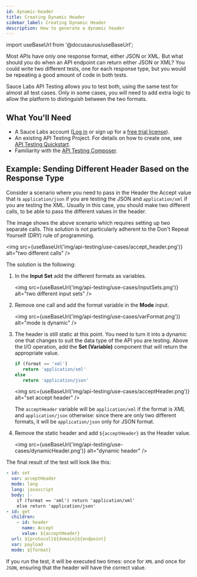 ```yaml
---
id: dynamic-header
title: Creating Dynamic Header 
sidebar_label: Creating Dynamic Header
description: How to generate a dynamic header 
---
```


import useBaseUrl from '@docusaurus/useBaseUrl';

Most APIs have only one response format, either JSON or XML. But what should you do when an API endpoint can return either JSON or XML? You could write two different tests, one for each response type, but you would be repeating a good amount of code in both tests.

Sauce Labs API Testing allows you to test both, using the same test for almost all test cases. Only in some cases, you will need to add extra logic to allow the platform to distinguish between the two formats.

## What You'll Need

- A Sauce Labs account ([Log in](https://accounts.saucelabs.com/am/XUI/#login/) or sign up for a [free trial license](https://saucelabs.com/sign-up)).
- An existing API Testing Project. For details on how to create one, see [API Testing Quickstart](/api-testing/quickstart/).
- Familiarity with the [API Testing Composer](/api-testing/composer/).

## Example: Sending Different Header Based on the Response Type

Consider a scenario where you need to pass in the Header the Accept value that is `application/json` if you are testing the JSON and `application/xml` if you are testing the XML. Usually in this case, you should make two different calls, to be able to pass the different values in the header.

The image shows the above scenario which requires setting up two separate calls. This solution is not particularly adherent to the Don't Repeat Yourself (DRY) rule of programming.

<img src={useBaseUrl('img/api-testing/use-cases/accept_header.png')} alt="two different calls" />

The solution is the following:

1. In the **Input Set** add the different formats as variables.

   <img src={useBaseUrl('img/api-testing/use-cases/inputSets.png')} alt="two different input sets" />

2. Remove one call and add the format variable in the **Mode** input.

   <img src={useBaseUrl('img/api-testing/use-cases/varFormat.png')} alt="mode is dynamic" />

3. The header is still static at this point. You need to turn it into a dynamic one that changes to suit the data type of the API you are testing. Above the I/O operation, add the **Set (Variable)** component that will return the appropriate value.

   ```js
   if (format == 'xml')
      return 'application/xml'
   else
      return 'application/json'
   ```

   <img src={useBaseUrl('img/api-testing/use-cases/acceptHeader.png')} alt="set accept header" />

   The `acceptHeader` variable will be `application/xml` if the format is _XML_ and `application/json` otherwise: since there are only two different formats, it will be `application/json` only for JSON format.

4. Remove the static header and add `${acceptHeader}` as the Header value.

   <img src={useBaseUrl('img/api-testing/use-cases/dynamicHeader.png')} alt="dynamic header" />

The final result of the test will look like this:

```yaml
- id: set
  var: acceptHeader
  mode: lang
  lang: javascript
  body: |-
    if (format == 'xml') return 'application/xml'
    else return 'application/json'
- id: get
  children:
    - id: header
      name: Accept
      value: ${acceptHeader}
  url: ${protocol}${domain}${endpoint}
  var: payload
  mode: ${format}
```

If you run the test, it will be executed two times: once for `XML` and once for `JSON`, ensuring that the header will have the correct value.
